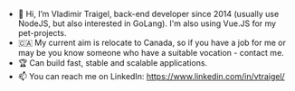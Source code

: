 - 👋 Hi, I’m Vladimir Traigel, back-end developer since 2014 (usually use NodeJS, but also interested in GoLang). I'm also using Vue.JS for my pet-projects.
- :canada: My current aim is relocate to Canada, so if you have a job for me or may be you know someone who have a suitable vocation - contact me.
- :trophy: Can build fast, stable and scalable applications.
- 📫 You can reach me on LinkedIn: https://www.linkedin.com/in/vtraigel/
